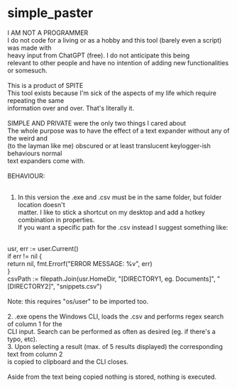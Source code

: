 # simple_paster

I AM NOT A PROGRAMMER <br>
I do not code for a living or as a hobby and this tool (barely even a script) was made with <br>
heavy input from ChatGPT (free). 
I do not anticipate this being <br>
relevant to other people and have no intention of adding new functionalities or somesuch. <br>
 <br>
This is a product of SPITE <br>
This tool exists because I'm sick of the aspects of my life which require repeating the same <br>
information over and over. That's literally it. <br>
 <br>
SIMPLE AND PRIVATE were the only two things I cared about <br>
The whole purpose was to have the effect of a text expander without any of the weird and <br>
(to the layman like me) obscured or at least translucent keylogger-ish behaviours normal <br>
text expanders come with. <br>
 <br>
BEHAVIOUR: <br>
 <br>
1. In this version the .exe and .csv must be in the same folder, but folder location doesn't <br>
matter. I like to stick a shortcut on my desktop and add a hotkey combination in properties. <br>
If you want a specific path for the .csv instead I suggest something like: <br>
 <br>
 usr, err := user.Current() <br>
	if err != nil { <br>
		return nil, fmt.Errorf("ERROR MESSAGE: %v", err) <br>
	} <br>
	csvPath := filepath.Join(usr.HomeDir, "[DIRECTORY1, eg. Documents]", "[DIRECTORY2]", "snippets.csv") <br>
 <br>
Note: this requires "os/user" to be imported too. <br>
 <br> 
2. .exe opens the Windows CLI, loads the .csv and performs regex search of column 1 for the <br>
CLI input. Search can be performed as often as desired (eg. if there's a typo, etc). <br>
3. Upon selecting a result (max. of 5 results displayed) the corresponding text from column 2 <br>
is copied to clipboard and the CLI closes. <br>
 <br>
Aside from the text being copied nothing is stored, nothing is executed.
